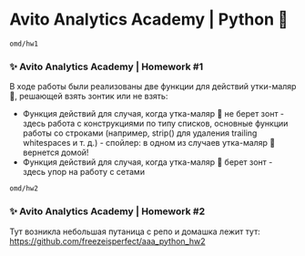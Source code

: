 # Avito Analytics Academy | Python 🐍


`omd/hw1`
### ✨ Avito Analytics Academy | Homework #1
В ходе работы были реализованы две функции для действий утки-маляр 🦆, решающей взять зонтик или не взять:
- Функция действий для случая, когда утка-маляр 🦆 не берет зонт - здесь работа с конструкциями по типу списков, основные функции работы со строками (например, strip() для удаления trailing whitespaces и т. д.) - спойлер: в одном из случаев утка-маляр 🦆 вернется домой!
- Функция действий для случая, когда утка-маляр 🦆 берет зонт - здесь упор на работу с сетами


`omd/hw2`
### ✨ Avito Analytics Academy | Homework #2
Тут возникла небольшая путаница с репо и домашка лежит тут: https://github.com/freezeisperfect/aaa_python_hw2
